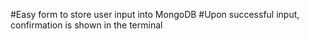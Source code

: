 #Easy form to store user input into MongoDB
#Upon successful input, confirmation is shown in the terminal
